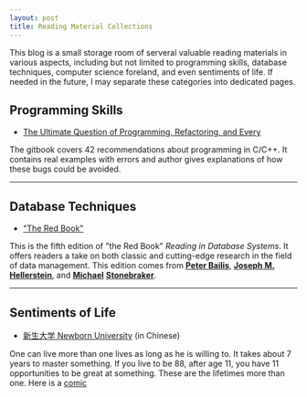 ```yaml
---
layout: post
title: Reading Material Collections
---
```


This blog is a small storage room of serveral valuable reading materials in
various aspects, including but not limited to programming skills,
database techniques, computer science foreland, and even sentiments of life.
If needed in the future, I may separate these categories into dedicated pages.

## Programming Skills

* [The Ultimate Question of Programming, Refactoring, and Every](https://www.gitbook.com/book/alexastva/the-ultimate-question-of-programming-refactoring-/)

The gitbook covers 42 recommendations about programming in C/C++. It contains real
examples with errors and author gives explanations of how these bugs could be
avoided.

---

## Database Techniques

* ["The Red Book"](www.redbook.io)

This is the fifth edition of "the Red Book" *Reading in Database Systems*. It
offers readers a take on both classic and cutting-edge research in the field
of data management. This edition comes from
[**Peter Bailis**](http://www.bailis.org), 
[**Joseph M. Hellerstein**](http://db.cs.berkeley.edu/jmh),
and [**Michael**](https://en.wikipedia.org/wiki/Michael_Stonebraker)
[**Stonebraker**](https://voltdb.com/leadership/dr-michael-stonebraker).

---

## Sentiments of Life

* [新生大学 Newborn University](http://b.xinshengdaxue.com) (in Chinese)

One can live more than one lives as long as he is willing to. It takes about
7 years to master something. If you live to be 88, after age 11, you have 11
opportunities to be great at something. These are the lifetimes more than one.
Here is a [comic](http://b.xinshengdaxue.com/images/heres-sth-wrong.jpg)
